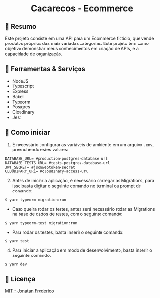 <center>
  <h1>Cacarecos - Ecommerce</h1>
</center>


## 📑 Resumo
Este projeto consiste em uma API para um Ecommerce fictício, que vende produtos próprios das mais variadas categorias. Este projeto tem como objetivo demonstrar meus conhecimentos em criação de APIs, e a capacidade de organização.

## 🔧 Ferramentas & Serviços
- NodeJS
- Typescript
- Express
- Babel
- Typeorm
- Postgres
- Cloudinary
- Jest

## 📖 Como iniciar
1. É necessário configurar as variáveis de ambiente em um arquivo `.env`, preenchendo estes valores:
```env
DATABASE_URL= #production-postgres-database-url
DATABASE_TESTS_URL= #tests-postgres-database-url
JWT_SECRET= #jsonwebtoken-secret
CLOUDINARY_URL= #cloudinary-access-url
```

2. Antes de iniciar a aplicação, é necessário carregar as Migrations, para isso basta digitar o seguinte comando no terminal ou prompt de comando:
```
$ yarn typeorm migration:run
```

- Caso queira rodar os testes, antes será necessário rodar as Migrations na base de dados de testes, com o seguinte comando:
```
$ yarn typeorm-test migration:run
```

- Para rodar os testes, basta inserir o seguinte comando:
```
$ yarn test
```

4. Para iniciar a aplicação em modo de desenvolvimento, basta inserir o seguinte comando:
```
$ yarn dev
```

## 🔑 Licença
[MIT - Jonatan Frederico](./LICENSE)